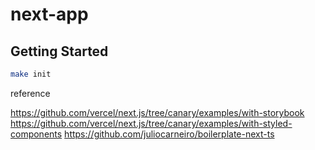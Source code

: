# next-app

## Getting Started

```zsh
make init
```


reference

https://github.com/vercel/next.js/tree/canary/examples/with-storybook
https://github.com/vercel/next.js/tree/canary/examples/with-styled-components
https://github.com/juliocarneiro/boilerplate-next-ts
